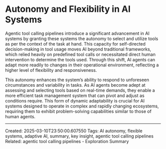 # Autonomy and Flexibility in AI Systems

Agentic tool calling pipelines introduce a significant advancement in AI systems by granting these systems the autonomy to select and utilize tools as per the context of the task at hand. This capacity for self-directed decision-making in tool usage moves AI beyond traditional frameworks, which relied heavily on predefined tool calls or necessitated direct human intervention to determine the tools used. Through this shift, AI agents can adapt more readily to changes in their operational environment, reflecting a higher level of flexibility and responsiveness.

This autonomy enhances the system’s ability to respond to unforeseen circumstances and variability in tasks. As AI agents become adept at assessing and selecting tools based on real-time demands, they enable a more efficient task management system that can pivot and adjust as conditions require. This form of dynamic adaptability is crucial for AI systems designed to operate in complex and rapidly changing ecosystems, requiring them to exhibit problem-solving capabilities similar to those of human agents.

---
Created: 2025-03-10T23:50:00.607550
Tags: AI autonomy, flexible systems, adaptive AI, summary, key insight, agentic tool calling pipelines
Related: agentic tool calling pipelines - Exploration Summary

